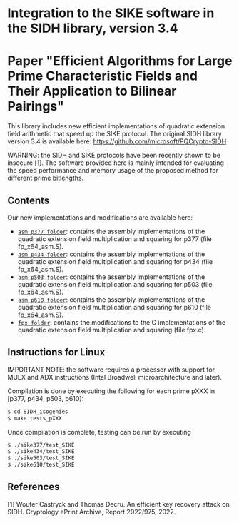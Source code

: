 # Integration to the SIKE software in the SIDH library, version 3.4
# Paper "Efficient Algorithms for Large Prime Characteristic Fields and Their Application to Bilinear Pairings"

This library includes new efficient implementations of quadratic extension field arithmetic that speed up the SIKE protocol. 
The original SIDH library version 3.4 is available here: https://github.com/microsoft/PQCrypto-SIDH

WARNING: the SIDH and SIKE protocols have been recently shown to be insecure [1].
The software provided here is mainly intended for evaluating the speed performance and memory usage of the proposed method for different prime bitlengths.

## Contents

Our new implementations and modifications are available here:

* [`asm p377 folder`](SIDH_isogenies/src/P377/AMD64/): contains the assembly implementations of the quadratic extension field multiplication and squaring for p377
(file fp_x64_asm.S).
* [`asm p434 folder`](SIDH_isogenies/src/P434/AMD64/): contains the assembly implementations of the quadratic extension field multiplication and squaring for p434
(file fp_x64_asm.S).
* [`asm p503 folder`](SIDH_isogenies/src/P503/AMD64/): contains the assembly implementations of the quadratic extension field multiplication and squaring for p503
(file fp_x64_asm.S).
* [`asm p610 folder`](SIDH_isogenies/src/P610/AMD64/): contains the assembly implementations of the quadratic extension field multiplication and squaring for p610
(file fp_x64_asm.S).
* [`fpx folder`](SIDH_isogenies/src/): contains the modifications to the C implementations of the quadratic extension field multiplication and squaring
(file fpx.c).


## Instructions for Linux

IMPORTANT NOTE: the software requires a processor with support for MULX and ADX instructions (Intel Broadwell microarchitecture and later).

Compilation is done by executing the following for each prime pXXX in [p377, p434, p503, p610]:

```sh
$ cd SIDH_isogenies
$ make tests_pXXX 
```

Once compilation is complete, testing can be run by executing 

```sh
$ ./sike377/test_SIKE
$ ./sike434/test_SIKE
$ ./sike503/test_SIKE
$ ./sike610/test_SIKE
```

## References

[1] Wouter Castryck and Thomas Decru. An efficient key recovery attack on SIDH.
Cryptology ePrint Archive, Report 2022/975, 2022.
